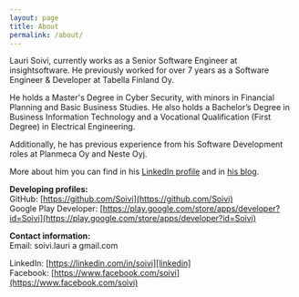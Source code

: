 ```yaml
---
layout: page
title: About
permalink: /about/
---
```


Lauri Soivi, currently works as a Senior Software Engineer at insightsoftware. He previously worked for over 7 years as a Software Engineer & Developer at Tabella Finland Oy.

He holds a Master's Degree in Cyber Security, with minors in Financial Planning and Basic Business Studies. He also holds a Bachelor’s Degree in Business Information Technology and a Vocational Qualification (First Degree) in Electrical Engineering.

Additionally, he has previous experience from his Software Development roles at Planmeca Oy and Neste Oyj.

More about him you can find in his [LinkedIn profile][linkedin] and in [his blog](https://www.soivi.net).

**Developing profiles:**  
GitHub: [https://github.com/Soivi](https://github.com/Soivi)  
Google Play Developer: [https://play.google.com/store/apps/developer?id=Soivi](https://play.google.com/store/apps/developer?id=Soivi)  

**Contact information:**  
Email: soivi.lauri a gmail.com

LinkedIn: [https://linkedin.com/in/soivi][linkedin]  
Facebook: [https://www.facebook.com/soivi](https://www.facebook.com/soivi)  

[linkedin]: https://linkedin.com/in/soivi
